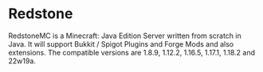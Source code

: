 # Redstone
RedstoneMC is a Minecraft: Java Edition Server written from scratch in Java. It will support Bukkit / Spigot Plugins and Forge Mods and also extensions. The compatible versions are 1.8.9, 1.12.2, 1.16.5, 1.17.1, 1.18.2 and 22w19a.
